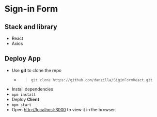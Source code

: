 # Sign-in Form

## Stack and library
- React 
- Axios

## Deploy App

- Use **git** to clone the repo
	- > `git clone https://github.com/danzilla/SiginFormReact.git`
- Install dependencies
- `npm install`
- Deploy **Client**
- `npm start`
- Open [http://localhost:3000](http://localhost:3000) to view it in the browser.
